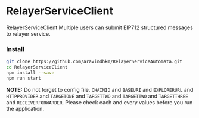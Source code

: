 # RelayerServiceClient
RelayerServiceClient Multiple users can submit EIP712 structured messages to relayer service.


### Install

```sh
git clone https://github.com/aravindhkm/RelayerServiceAutomata.git
cd RelayerServiceClient
npm install --save
npm run start
```

**NOTE:** Do not forget to config file.  `CHAINID` and `BASEURI` and `EXPLORERURL` and `HTTPPROVIDER` and `TARGETONE` and `TARGETTWO` and `TARGETTWO` and `TARGETTHREE` and `RECEIVERFORWARDER`. Please check each and every values before you run the application.

